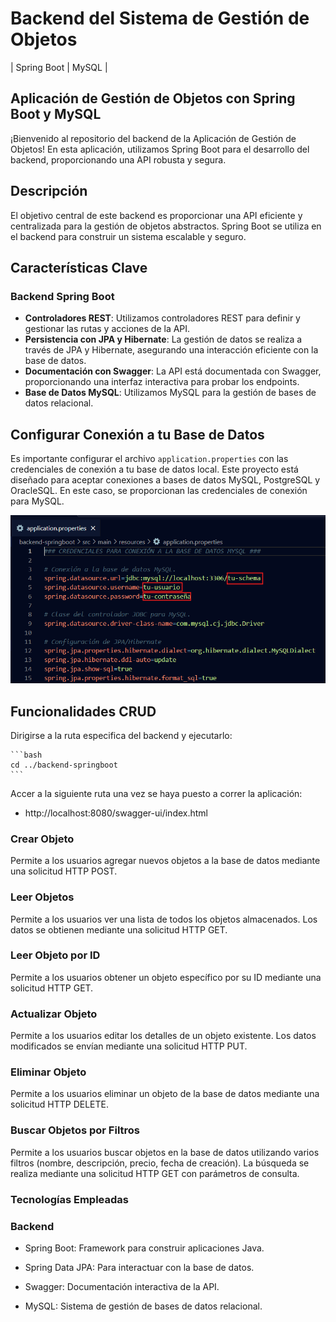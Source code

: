 # Backend del Sistema de Gestión de Objetos 

| Spring Boot | MySQL |

## Aplicación de Gestión de Objetos con Spring Boot y MySQL

¡Bienvenido al repositorio del backend de la Aplicación de Gestión de Objetos! En esta aplicación, utilizamos Spring Boot para el desarrollo del backend, proporcionando una API robusta y segura.

## Descripción

El objetivo central de este backend es proporcionar una API eficiente y centralizada para la gestión de objetos abstractos. Spring Boot se utiliza en el backend para construir un sistema escalable y seguro.

## Características Clave

### Backend Spring Boot

- **Controladores REST**: Utilizamos controladores REST para definir y gestionar las rutas y acciones de la API.
- **Persistencia con JPA y Hibernate**: La gestión de datos se realiza a través de JPA y Hibernate, asegurando una interacción eficiente con la base de datos.
- **Documentación con Swagger**: La API está documentada con Swagger, proporcionando una interfaz interactiva para probar los endpoints.
- **Base de Datos MySQL**: Utilizamos MySQL para la gestión de bases de datos relacional.

## Configurar Conexión a tu Base de Datos

Es importante configurar el archivo `application.properties` con las credenciales de conexión a tu base de datos local. Este proyecto está diseñado para aceptar conexiones a bases de datos MySQL, PostgreSQL y OracleSQL. En este caso, se proporcionan las credenciales de conexión para MySQL.

![alt text](image.png)

## Funcionalidades CRUD

Dirigirse a la ruta especifica del backend y ejecutarlo:

    ```bash
    cd ../backend-springboot
    ```

Accer a la siguiente ruta una vez se haya puesto a correr la aplicación: 

- http://localhost:8080/swagger-ui/index.html


### Crear Objeto

Permite a los usuarios agregar nuevos objetos a la base de datos mediante una solicitud HTTP POST.

### Leer Objetos

Permite a los usuarios ver una lista de todos los objetos almacenados. Los datos se obtienen mediante una solicitud HTTP GET.

### Leer Objeto por ID

Permite a los usuarios obtener un objeto específico por su ID mediante una solicitud HTTP GET.

### Actualizar Objeto

Permite a los usuarios editar los detalles de un objeto existente. Los datos modificados se envían mediante una solicitud HTTP PUT.

### Eliminar Objeto

Permite a los usuarios eliminar un objeto de la base de datos mediante una solicitud HTTP DELETE.

### Buscar Objetos por Filtros

Permite a los usuarios buscar objetos en la base de datos utilizando varios filtros (nombre, descripción, precio, fecha de creación). La búsqueda se realiza mediante una solicitud HTTP GET con parámetros de consulta.

### Tecnologías Empleadas

### Backend

- Spring Boot: Framework para construir aplicaciones Java.

- Spring Data JPA: Para interactuar con la base de datos.

- Swagger: Documentación interactiva de la API.

- MySQL: Sistema de gestión de bases de datos relacional.
